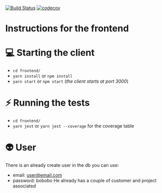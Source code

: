 [![Build Status](https://travis-ci.com/paologalligit/reviso_developer_homework.svg?token=5s8wP7aszQ7NbGhn4qdu&branch=master)](https://travis-ci.com/paologalligit/reviso_developer_homework) [![codecov](https://codecov.io/gh/paologalligit/reviso_developer_homework/branch/master/graph/badge.svg?token=GnQ2L3YAKL)](https://codecov.io/gh/paologalligit/reviso_developer_homework)

# Instructions for the frontend

# :computer: Starting the client
- `cd frontend/`
- `yarn install` or `npm install`
- `yarn start` or `npm start` (*the client starts at port 3000*)

# :zap: Running the tests
- `cd frontend/`
- `yarn jest` or `yarn jest --coverage` for the coverage table

# :alien: User
There is an already create user in the db you can use:
  - email: user@email.com
  - password: bobobo
He already has a couple of customer and project associated
